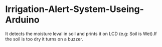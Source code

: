 # Irrigation-Alert-System-Useing-Arduino
It detects the moisture leval in soil and prints it on LCD (e.g: Soil is Wet).If the soil is too dry it turns on a buzzer. 

